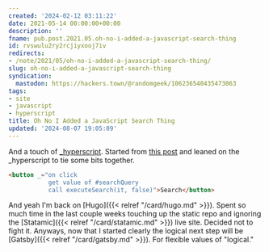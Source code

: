 ```yaml
---
created: '2024-02-12 03:11:22'
date: 2021-05-14 00:00:00+00:00
description: ''
fname: pub.post.2021.05.oh-no-i-added-a-javascript-search-thing
id: rvswulu2ry2rcjiyxooj7iv
redirects:
- /note/2021/05/oh-no-i-added-a-javascript-search-thing/
slug: oh-no-i-added-a-javascript-search-thing
syndication:
  mastodon: https://hackers.town/@randomgeek/106236540435473063
tags:
- site
- javascript
- hyperscript
title: Oh No I Added a JavaScript Search Thing
updated: '2024-08-07 19:05:09'
---
```


And a touch of [\_hyperscript](https://hyperscript.org/).
Started from [this post](https://makewithhugo.com/add-search-to-a-hugo-site/) and leaned on the \_hyperscript to tie some bits together.

```html
<button _="on click
           get value of #searchQuery
           call executeSearch(it, false)">Search</button>

```

And yeah I'm back on [Hugo]({{< relref "/card/hugo.md" >}}). Spent so much time in the last couple weeks touching up the static repo and ignoring the [Statamic]({{< relref "/card/statamic.md" >}}) live site. Decided not to fight it. Anyways, now that I started clearly the logical next step will be [Gatsby]({{< relref "/card/gatsby.md" >}}). For flexible values of "logical."